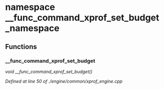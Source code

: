 # namespace __func_command_xprof_set_budget_namespace



## Functions

### __func_command_xprof_set_budget

*void __func_command_xprof_set_budget()*

*Defined at line 50 of ./engine/common/xprof_engine.cpp*



